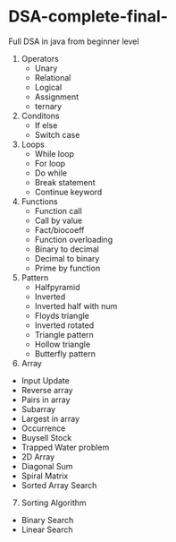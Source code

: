 # DSA-complete-final-
Full DSA in java from beginner level
1) Operators
   - Unary
   - Relational
   - Logical
   - Assignment
   - ternary
2) Conditons    
   - If else
   - Switch case
3) Loops
   - While loop
   - For loop
   - Do while
   - Break statement
   - Continue keyword
4) Functions
   - Function call
   - Call by value
   - Fact/biocoeff
   - Function overloading
   - Binary to decimal
   - Decimal to binary
   - Prime by function
5) Pattern
   - Halfpyramid
   - Inverted
   - Inverted half with num
   - Floyds triangle
   - Inverted rotated
   - Triangle pattern
   - Hollow triangle
   - Butterfly pattern
6)  Array
   -  Input Update
   -  Reverse array
   -  Pairs in array
   -  Subarray
   -  Largest in array
   - Occurrence
   - Buysell Stock
   - Trapped Water problem
   - 2D Array
   - Diagonal Sum
   - Spiral Matrix
   - Sorted Array Search
 7) Sorting Algorithm
   - Binary Search
   - Linear Search
     
   
          
   
   
   
